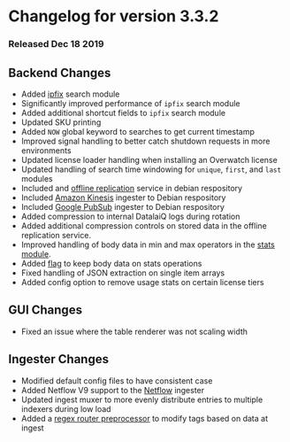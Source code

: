 # Changelog for version 3.3.2
  
### Released Dec 18 2019

## Backend Changes
* Added [ipfix](#!search/ipfix/ipfix.md) search module
 * Significantly improved performance of `ipfix` search module
 * Added additional shortcut fields to `ipfix` search module
* Updated SKU printing
* Added `NOW` global keyword to searches to get current timestamp
* Improved signal handling to better catch shutdown requests in more environments
* Updated license loader handling when installing an Overwatch license
* Updated handling of search time windowing for `unique`, `first`, and `last` modules
* Included and [offline replication](#!configuration/replication.md#Offline_Deployment) service in debian respository
* Included [Amazon Kinesis](#!ingesters/ingesters.md#Kinesis_Ingester) ingester to Debian respository
* Included [Google PubSub](#!ingesters/ingesters.md#GCP_PubSub_Ingester) ingester to Debian respository
* Added compression to internal DatalaiQ logs during rotation
* Added additional compression controls on stored data in the offline replication service.
* Improved handling of body data in min and max operators in the [stats module](#!search/stats/stats.md#Math_Operations_Specification).
* Added [flag](#!search/stats/stats.md) to keep body data on stats operations
* Fixed handling of JSON extraction on single item arrays
* Added config option to remove usage stats on certain license tiers


## GUI Changes
* Fixed an issue where the table renderer was not scaling width

## Ingester Changes
* Modified default config files to have consistent case
* Added Netflow V9 support to the [Netflow](#!ingesters/ingesters.md#Netflow_Ingester) ingester
* Updated ingest muxer to more evenly distribute entries to multiple indexers during low load
* Added a [regex router preprocessor](#!ingesters/preprocessors/preprocessors.md#Regex_Router_Preprocessor) to modify tags based on data at ingest
